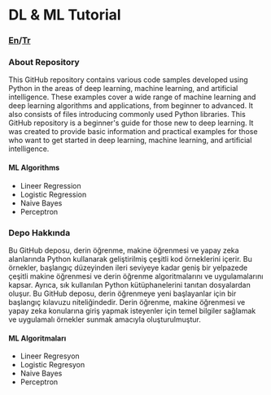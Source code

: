 # DL & ML Tutorial
### [En](#about-repository)/[Tr](#depo-hakkında)


### About Repository
This GitHub repository contains various code samples developed using Python in the areas of deep learning, machine learning, and artificial intelligence. These examples cover a wide range of machine learning and deep learning algorithms and applications, from beginner to advanced. It also consists of files introducing commonly used Python libraries. This GitHub repository is a beginner's guide for those new to deep learning. It was created to provide basic information and practical examples for those who want to get started in deep learning, machine learning, and artificial intelligence.
#### ML Algorithms
- Lineer Regression
- Logistic Regression
- Naive Bayes
- Perceptron
### Depo Hakkında
Bu GitHub deposu, derin öğrenme, makine öğrenmesi ve yapay zeka alanlarında Python kullanarak geliştirilmiş çeşitli kod örneklerini içerir. Bu örnekler, başlangıç düzeyinden ileri seviyeye kadar geniş bir yelpazede çeşitli makine öğrenmesi ve derin öğrenme algoritmalarını ve uygulamalarını kapsar. Ayrıca, sık kullanılan Python kütüphanelerini tanıtan dosyalardan oluşur. Bu GitHub deposu, derin öğrenmeye yeni başlayanlar için bir başlangıç kılavuzu niteliğindedir. Derin öğrenme, makine öğrenmesi ve yapay zeka konularına giriş yapmak isteyenler için temel bilgiler sağlamak ve uygulamalı örnekler sunmak amacıyla oluşturulmuştur. 
#### ML Algoritmaları
- Lineer Regresyon
- Logistic Regresyon
- Naive Bayes
- Perceptron
